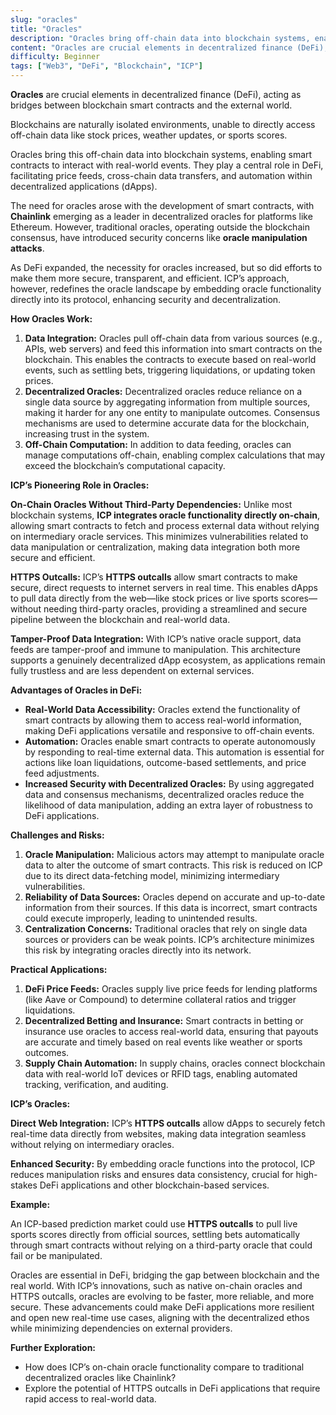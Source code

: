 ```yaml
---
slug: "oracles"
title: "Oracles"
description: "Oracles bring off-chain data into blockchain systems, enabling smart contracts to directly access off-chain data like stock prices, weather updates, or sports scores"
content: "Oracles are crucial elements in decentralized finance (DeFi), acting as bridges between blockchain smart contracts and the external world. Blockchains are naturally isolated environments, unable to directly access off-chain data like stock prices, weather updates, or sports scores."
difficulty: Beginner
tags: ["Web3", "DeFi", "Blockchain", "ICP"]
---
```


**Oracles** are crucial elements in decentralized finance (DeFi), acting as bridges between blockchain smart contracts and the external world.

Blockchains are naturally isolated environments, unable to directly access off-chain data like stock prices, weather updates, or sports scores.

Oracles bring this off-chain data into blockchain systems, enabling smart contracts to interact with real-world events. They play a central role in DeFi, facilitating price feeds, cross-chain data transfers, and automation within decentralized applications (dApps).

The need for oracles arose with the development of smart contracts, with **Chainlink** emerging as a leader in decentralized oracles for platforms like Ethereum. However, traditional oracles, operating outside the blockchain consensus, have introduced security concerns like **oracle manipulation attacks**.

As DeFi expanded, the necessity for oracles increased, but so did efforts to make them more secure, transparent, and efficient. ICP’s approach, however, redefines the oracle landscape by embedding oracle functionality directly into its protocol, enhancing security and decentralization.

**How Oracles Work:**

1. **Data Integration:** Oracles pull off-chain data from various sources (e.g., APIs, web servers) and feed this information into smart contracts on the blockchain. This enables the contracts to execute based on real-world events, such as settling bets, triggering liquidations, or updating token prices.
2. **Decentralized Oracles:** Decentralized oracles reduce reliance on a single data source by aggregating information from multiple sources, making it harder for any one entity to manipulate outcomes. Consensus mechanisms are used to determine accurate data for the blockchain, increasing trust in the system.
3. **Off-Chain Computation:** In addition to data feeding, oracles can manage computations off-chain, enabling complex calculations that may exceed the blockchain’s computational capacity.

**ICP’s Pioneering Role in Oracles:**

**On-Chain Oracles Without Third-Party Dependencies:** Unlike most blockchain systems, **ICP integrates oracle functionality directly on-chain**, allowing smart contracts to fetch and process external data without relying on intermediary oracle services. This minimizes vulnerabilities related to data manipulation or centralization, making data integration both more secure and efficient.

**HTTPS Outcalls:** ICP’s **HTTPS outcalls** allow smart contracts to make secure, direct requests to internet servers in real time. This enables dApps to pull data directly from the web—like stock prices or live sports scores—without needing third-party oracles, providing a streamlined and secure pipeline between the blockchain and real-world data.

**Tamper-Proof Data Integration:** With ICP’s native oracle support, data feeds are tamper-proof and immune to manipulation. This architecture supports a genuinely decentralized dApp ecosystem, as applications remain fully trustless and are less dependent on external services.

**Advantages of Oracles in DeFi:**

- **Real-World Data Accessibility:** Oracles extend the functionality of smart contracts by allowing them to access real-world information, making DeFi applications versatile and responsive to off-chain events.
- **Automation:** Oracles enable smart contracts to operate autonomously by responding to real-time external data. This automation is essential for actions like loan liquidations, outcome-based settlements, and price feed adjustments.
- **Increased Security with Decentralized Oracles:** By using aggregated data and consensus mechanisms, decentralized oracles reduce the likelihood of data manipulation, adding an extra layer of robustness to DeFi applications.

**Challenges and Risks:**

1. **Oracle Manipulation:** Malicious actors may attempt to manipulate oracle data to alter the outcome of smart contracts. This risk is reduced on ICP due to its direct data-fetching model, minimizing intermediary vulnerabilities.
2. **Reliability of Data Sources:** Oracles depend on accurate and up-to-date information from their sources. If this data is incorrect, smart contracts could execute improperly, leading to unintended results.
3. **Centralization Concerns:** Traditional oracles that rely on single data sources or providers can be weak points. ICP’s architecture minimizes this risk by integrating oracles directly into its network.

**Practical Applications:**

1. **DeFi Price Feeds:** Oracles supply live price feeds for lending platforms (like Aave or Compound) to determine collateral ratios and trigger liquidations.
2. **Decentralized Betting and Insurance:** Smart contracts in betting or insurance use oracles to access real-world data, ensuring that payouts are accurate and timely based on real events like weather or sports outcomes.
3. **Supply Chain Automation:** In supply chains, oracles connect blockchain data with real-world IoT devices or RFID tags, enabling automated tracking, verification, and auditing.

**ICP’s Oracles:**

**Direct Web Integration:** ICP’s **HTTPS outcalls** allow dApps to securely fetch real-time data directly from websites, making data integration seamless without relying on intermediary oracles.

**Enhanced Security:** By embedding oracle functions into the protocol, ICP reduces manipulation risks and ensures data consistency, crucial for high-stakes DeFi applications and other blockchain-based services.

**Example:**

An ICP-based prediction market could use **HTTPS outcalls** to pull live sports scores directly from official sources, settling bets automatically through smart contracts without relying on a third-party oracle that could fail or be manipulated.

Oracles are essential in DeFi, bridging the gap between blockchain and the real world. With ICP’s innovations, such as native on-chain oracles and HTTPS outcalls, oracles are evolving to be faster, more reliable, and more secure. These advancements could make DeFi applications more resilient and open new real-time use cases, aligning with the decentralized ethos while minimizing dependencies on external providers.

**Further Exploration:**

- How does ICP’s on-chain oracle functionality compare to traditional decentralized oracles like Chainlink?
- Explore the potential of HTTPS outcalls in DeFi applications that require rapid access to real-world data.
